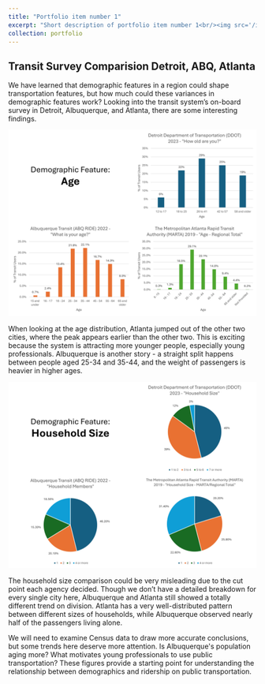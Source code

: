 ```yaml
---
title: "Portfolio item number 1"
excerpt: "Short description of portfolio item number 1<br/><img src='/images/500x300.png'>"
collection: portfolio
---
```


## Transit Survey Comparision Detroit, ABQ, Atlanta

We have learned that demographic features in a region could shape transportation features, but how much could these variances in demographic features work? Looking into the transit system’s on-board survey in Detroit, Albuquerque, and Atlanta, there are some interesting findings.

![Figure 1. Age](images/Slide4.JPG)

When looking at the age distribution, Atlanta jumped out of the other two cities, where the peak appears earlier than the other two. This is exciting because the system is attracting more younger people, especially young professionals. Albuquerque is another story - a straight split happens between people aged 25-34 and 35-44, and the weight of passengers is heavier in higher ages. 

![Figure 2. Household](images/Slide5.JPG)

The household size comparison could be very misleading due to the cut point each agency decided. Though we don’t have a detailed breakdown for every single city here, Albuquerque and Atlanta still showed a totally different trend on division. Atlanta has a very well-distributed pattern between different sizes of households, while Albuquerque observed nearly half of the passengers living alone. 

We will need to examine Census data to draw more accurate conclusions, but some trends here deserve more attention. Is Albuquerque's population aging more? What motivates young professionals to use public transportation? These figures provide a starting point for understanding the relationship between demographics and ridership on public transportation. 
